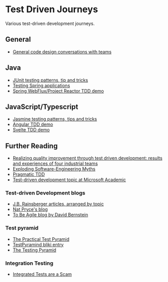 # Test Driven Journeys
Various test-driven development journeys.

## General
- [General code design conversations with teams](./documentation/general/code-design.md)

## Java

- [JUnit testing patterns, tip and tricks](./documentation/junit/README.md)
- [Testing Spring applications](./documentation/spring-framework/README.md)
- [Spring WebFlux/Project Reactor TDD demo](./spring-boot/webflux-tdd-demo/README.md)

## JavaScript/Typescript

- [Jasmine testing patterns, tips and tricks](./documentation/jasmine/README.md)
- [Angular TDD demo](./angular/example1/README.md)
- [Svelte TDD demo](./svelte/example1/README.md)


## Further Reading
- [Realizing quality improvement through test driven development: results and experiences of four industrial teams](https://www.microsoft.com/en-us/research/wp-content/uploads/2009/10/Realizing-Quality-Improvement-Through-Test-Driven-Development-Results-and-Experiences-of-Four-Industrial-Teams-nagappan_tdd.pdf)
- [Exploding Software-Engineering Myths](https://www.microsoft.com/en-us/research/blog/exploding-software-engineering-myths/)
- [Pragmatic TDD](https://devblogs.microsoft.com/premier-developer/pragmatic-tdd/)
- [Test-driven development topic at Microsoft Academic](https://academic.microsoft.com/topic/4478048/publication/search?q=Test-driven%20development&qe=And(Composite(F.FId%253D4478048)%252CTy%253D%270%27)&f=&orderBy=0)


### Test-driven Development blogs

- [J.B. Rainsberger articles, arranged by topic](https://blog.thecodewhisperer.com/series)
- [Nat Pryce's blog](http://www.natpryce.com/)
- [To Be Agile blog by David Bernstein](https://tobeagile.com/blog/)

### Test pyramid

- [The Practical Test Pyramid](https://martinfowler.com/articles/practical-test-pyramid.html)
- [TestPyramind bliki entry](https://martinfowler.com/bliki/TestPyramid.html)
- [The Testing Pyramid](http://www.agilenutshell.com/episodes/41-testing-pyramid)


### Integration Testing

- [Integrated Tests are a Scam](https://blog.thecodewhisperer.com/permalink/integrated-tests-are-a-scam)



